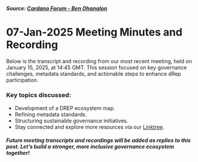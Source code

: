 ##### Source: [Cardano Forum - Ben Ohanalon](https://forum.cardano.org/t/meeting-notes-drep-forum-drep-collective/142112?u=benohanlon)

# 07-Jan-2025 Meeting Minutes and Recording 

Below is the transcript and recording from our most recent meeting, held on January 15, 2025, at 14:45 GMT. This session focused on key governance challenges, metadata standards, and actionable steps to enhance dRep participation.

### Key topics discussed:
- Development of a DREP ecosystem map.
- Refining metadata standards.
- Structuring sustainable governance initiatives.
- Stay connected and explore more resources via our [Linktree](https://linktr.ee/drepforum).

##### Future meeting transcripts and recordings will be added as replies to this post. Let’s build a stronger, more inclusive governance ecosystem together!

